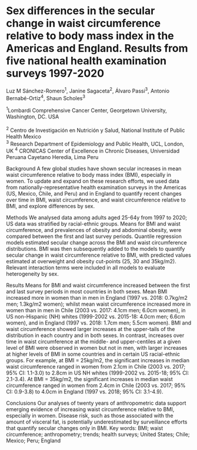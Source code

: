 # Sex differences in the secular change in waist circumference relative to body mass index in the Americas and England. Results from five national health examination surveys 1997-2020

Luz M Sánchez-Romero<sup>1</sup>, Janine Sagaceta<sup>2</sup>, Álvaro Passi<sup>3</sup>, Antonio Bernabé-Ortiz<sup>4</sup>, Shaun Scholes<sup>3</sup>

<sup>1</sup>Lombardi Comprehensive Cancer Center, Georgetown University, Washington, DC. USA  
<br><sup>2</sup> Centro de Investigación en Nutrición y Salud, National Institute of Public Health Mexico  
<sup>3</sup> Research Department of Epidemiology and Public Health, UCL, London, UK
<sup>4</sup> CRONICAS Center of Excellence in Chronic Diseases, Universidad Peruana Cayetano Heredia, Lima Peru


Background
A few global studies have shown secular increases in mean waist circumference relative to body mass index (BMI), especially in women. To update and expand on these research efforts, we used data from nationally-representative health examination surveys in the Americas (US, Mexico, Chile, and Peru) and in England to quantify recent changes over time in BMI, waist circumference, and waist circumference relative to BMI, and explore differences by sex. 

Methods
We analysed data among adults aged 25-64y from 1997 to 2020; US data was stratified by racial-ethnic groups. Means for BMI and waist circumference, and prevalences of obesity and abdominal obesity, were compared between the first and last survey periods. Quantile regression models estimated secular change across the BMI and waist circumference distributions. BMI was then subsequently added to the models to quantify secular change in waist circumference relative to BMI, with predicted values estimated at overweight and obesity cut-points (25, 30 and 35kg/m2). Relevant interaction terms were included in all models to evaluate heterogeneity by sex. 

Results
Means for BMI and waist circumference increased between the first and last survey periods in most countries in both sexes. Mean BMI increased more in women than in men in England (1997 vs. 2018: 0.7kg/m2 men; 1.3kg/m2 women); whilst mean waist circumference increased more in women than in men in Chile (2003 vs. 2017: 4.1cm men; 6.0cm women), in US non-Hispanic (NH) whites (1999-2002 vs. 2015-18: 4.0cm men; 6.6cm women), and in England (1997 vs. 2018: 1.7cm men; 5.5cm women).
BMI and waist circumference showed larger increases at the upper-tails of the distribution in each country and in both sexes. In contrast, increases over time in waist circumference at the middle- and upper-centiles at a given level of BMI were observed in women but not in men, with larger increases at higher levels of BMI in some countries and in certain US racial-ethnic groups. For example, at BMI = 25kg/m2, the significant increases in median waist circumference ranged in women from 2.1cm in Chile (2003 vs. 2017; 95% CI: 1.1-3.0) to 2.8cm in US NH whites (1999-2002 vs. 2015-18; 95% CI: 2.1-3.4). At BMI = 35kg/m2, the significant increases in median waist circumference ranged in women from 2.4cm in Chile (2003 vs. 2017; 95% CI: 0.9-3.8) to 4.0cm in England (1997 vs. 2018; 95% CI: 3.1-4.9).  

Conclusions
Our analyses of twenty years of anthropometric data support emerging evidence of increasing waist circumference relative to BMI, especially in women. Disease risk, such as those associated with the amount of visceral fat, is potentially underestimated by surveillance efforts that quantify secular changes only in BMI. 
Key words: BMI; waist circumference; anthropometry; trends; health surveys; United States; Chile; Mexico; Peru; England


